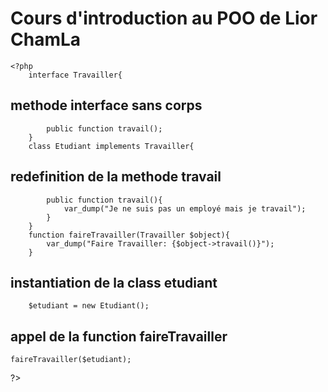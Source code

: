 # Cours d'introduction au POO de Lior ChamLa

    <?php 
        interface Travailler{
## methode interface sans corps
            public function travail();
        }
        class Etudiant implements Travailler{
## redefinition  de la methode travail 
            public function travail(){
                var_dump("Je ne suis pas un employé mais je travail");
            }
        }
        function faireTravailler(Travailler $object){
            var_dump("Faire Travailler: {$object->travail()}");
        }
## instantiation de la class etudiant
        $etudiant = new Etudiant();
## appel de la function faireTravailler
    faireTravailler($etudiant);
?>
